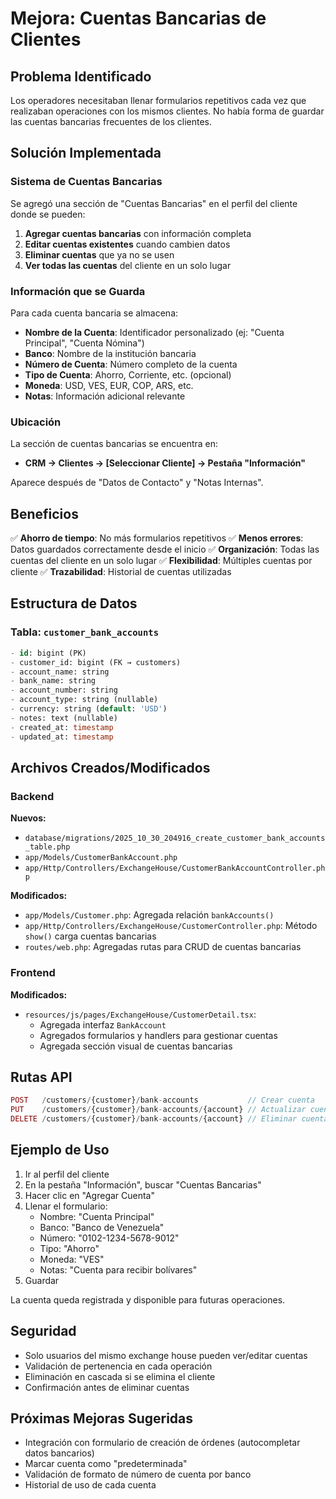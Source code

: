 # Mejora: Cuentas Bancarias de Clientes

## Problema Identificado

Los operadores necesitaban llenar formularios repetitivos cada vez que realizaban operaciones con los mismos clientes. No había forma de guardar las cuentas bancarias frecuentes de los clientes.

## Solución Implementada

### Sistema de Cuentas Bancarias

Se agregó una sección de "Cuentas Bancarias" en el perfil del cliente donde se pueden:

1. **Agregar cuentas bancarias** con información completa
2. **Editar cuentas existentes** cuando cambien datos
3. **Eliminar cuentas** que ya no se usen
4. **Ver todas las cuentas** del cliente en un solo lugar

### Información que se Guarda

Para cada cuenta bancaria se almacena:

- **Nombre de la Cuenta**: Identificador personalizado (ej: "Cuenta Principal", "Cuenta Nómina")
- **Banco**: Nombre de la institución bancaria
- **Número de Cuenta**: Número completo de la cuenta
- **Tipo de Cuenta**: Ahorro, Corriente, etc. (opcional)
- **Moneda**: USD, VES, EUR, COP, ARS, etc.
- **Notas**: Información adicional relevante

### Ubicación

La sección de cuentas bancarias se encuentra en:
- **CRM → Clientes → [Seleccionar Cliente] → Pestaña "Información"**

Aparece después de "Datos de Contacto" y "Notas Internas".

## Beneficios

✅ **Ahorro de tiempo**: No más formularios repetitivos
✅ **Menos errores**: Datos guardados correctamente desde el inicio
✅ **Organización**: Todas las cuentas del cliente en un solo lugar
✅ **Flexibilidad**: Múltiples cuentas por cliente
✅ **Trazabilidad**: Historial de cuentas utilizadas

## Estructura de Datos

### Tabla: `customer_bank_accounts`

```sql
- id: bigint (PK)
- customer_id: bigint (FK → customers)
- account_name: string
- bank_name: string
- account_number: string
- account_type: string (nullable)
- currency: string (default: 'USD')
- notes: text (nullable)
- created_at: timestamp
- updated_at: timestamp
```

## Archivos Creados/Modificados

### Backend

**Nuevos:**
- `database/migrations/2025_10_30_204916_create_customer_bank_accounts_table.php`
- `app/Models/CustomerBankAccount.php`
- `app/Http/Controllers/ExchangeHouse/CustomerBankAccountController.php`

**Modificados:**
- `app/Models/Customer.php`: Agregada relación `bankAccounts()`
- `app/Http/Controllers/ExchangeHouse/CustomerController.php`: Método `show()` carga cuentas bancarias
- `routes/web.php`: Agregadas rutas para CRUD de cuentas bancarias

### Frontend

**Modificados:**
- `resources/js/pages/ExchangeHouse/CustomerDetail.tsx`: 
  - Agregada interfaz `BankAccount`
  - Agregados formularios y handlers para gestionar cuentas
  - Agregada sección visual de cuentas bancarias

## Rutas API

```php
POST   /customers/{customer}/bank-accounts           // Crear cuenta
PUT    /customers/{customer}/bank-accounts/{account} // Actualizar cuenta
DELETE /customers/{customer}/bank-accounts/{account} // Eliminar cuenta
```

## Ejemplo de Uso

1. Ir al perfil del cliente
2. En la pestaña "Información", buscar "Cuentas Bancarias"
3. Hacer clic en "Agregar Cuenta"
4. Llenar el formulario:
   - Nombre: "Cuenta Principal"
   - Banco: "Banco de Venezuela"
   - Número: "0102-1234-5678-9012"
   - Tipo: "Ahorro"
   - Moneda: "VES"
   - Notas: "Cuenta para recibir bolívares"
5. Guardar

La cuenta queda registrada y disponible para futuras operaciones.

## Seguridad

- Solo usuarios del mismo exchange house pueden ver/editar cuentas
- Validación de pertenencia en cada operación
- Eliminación en cascada si se elimina el cliente
- Confirmación antes de eliminar cuentas

## Próximas Mejoras Sugeridas

- Integración con formulario de creación de órdenes (autocompletar datos bancarios)
- Marcar cuenta como "predeterminada"
- Validación de formato de número de cuenta por banco
- Historial de uso de cada cuenta
